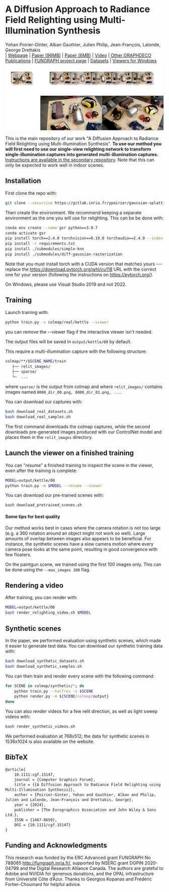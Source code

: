 # A Diffusion Approach to Radiance Field Relighting using Multi-Illumination Synthesis
Yohan Poirier-Ginter, Alban Gauthier, Julien Philip, Jean-François, Lalonde, George Drettakis<br>
| [Webpage](https://repo-sam.inria.fr/fungraph/generative-radiance-field-relighting/) | [Paper (96MB)](https://repo-sam.inria.fr/fungraph/generative-radiance-field-relighting/content/paper.pdf) | [Paper (6MB)](https://repo-sam.inria.fr/fungraph/generative-radiance-field-relighting/content/paper.pdf) | [Video](https://www.youtube.com/watch?v=1vR0TsAuH1Q) | [Other GRAPHDECO Publications](http://www-sop.inria.fr/reves/publis/gdindex.php) | [FUNGRAPH project page](https://fungraph.inria.fr) | [Datasets](https://repo-sam.inria.fr/fungraph/generative-radiance-field-relighting/datasets/) | [Viewers for Windows](https://repo-sam.inria.fr/fungraph/generative-radiance-field-relighting/viewer.zip) <br>
![Teaser image](assets/teaser.png)
<!-- | [Pre-trained Models (14 GB)](https://repo-sam.inria.fr/fungraph/3d-gaussian-splatting/datasets/pretrained/models.zip) | [Evaluation Images (7 GB)](https://repo-sam.inria.fr/fungraph/3d-gaussian-splatting/evaluation/images.zip) | -->

This is the main repository of our work "A Diffusion Approach to Radiance Field Relighting using Multi-Illumination Synthesis". 
**To use our method you will first need to use our single-view relighting network to transform single-illumination captures into generated multi-illumination captures.** [Instructions are available in the secondary repository](). Note that this can only be expected to work well in indoor scenes.

<!-- ### Using the real-time viewer
Alternatively, you can use the real-time viewer to inspect pretrained scenes; [for Windows it can be downloaded directly here](). For Linux you will need to compile it from source, for this refer to the instructions in the [Gaussian Splatting repository]().
[This link contains every pretrained scene shown in the paper](). -->

## Installation
First clone the repo with:
```bash
git clone --recursive https://gitlab.inria.fr/ypoirier/gaussian-splatting-relighting.git
```

Then create the environment. We recommend keeping a separate environment as the one you will use for relighting. This can be be done with:

```bash
conda env create --name gsr python==3.9.7
conda activate gsr
pip install torch==2.4.0 torchvision==0.19.0 torchaudio==2.4.0 --index-url https://download.pytorch.org/whl/cu118
pip install -r requirements.txt
pip install ./submodules/simple-knn
pip install ./submodules/diff-gaussian-rasterization
```
Note that you must install torch with a CUDA version that matches yours --- replace the https://download.pytorch.org/whl/cu118 URL with the correct one for your version (following the instructions on https://pytorch.org/).

On Windows, please use Visual Studio 2019 and not 2022. 

## Training
Launch training with:

```bash
python train.py -s colmap/real/kettle --viewer
```
you can remove the --viewer flag if the interactive viewer isn't needed.

The output files will be saved in `output/kettle/00` by default. 

This require a multi-illumination capture with the following structure:
```bash
colmap/**/$SCENE_NAME/train
   ├── relit_images/  
   ├── sparse/
   └─  ...
```
where `sparse/` is the output from colmap and where `relit_images/` contains images named `0000_dir_00.png, 0000_dir_01.png, ...`.

You can download our captures with:
```bash 
bash download_real_datasets.sh
bash download_real_samples.sh
```
The first command downloads the colmap captures, while the second downloads pre-generated images produced with our ControlNet model and places them in the `relit_images` directory.

## Launch the viewer on a finished training
You can "resume" a finished training to inspect the scene in the viewer, even after the training is complete:
```bash
MODEL=output/kettle/00
python train.py -m $MODEL --resume --viewer
```

You can download our pre-trained scenes with:
```bash 
bash download_pretrained_scenes.sh
```

#### Some tips for best quality
Our method works best in cases where the camera rotation is not too large (e.g. a 360 rotation around an object might not work so well). Large amounts of overlap between images also appears to be beneficial. For instance, the synthetic scenes have a slow camera motion where every camera pose looks at the same point, resulting in good convergence with few floaters. 

On the paintgun scene, we trained using the first 100 images only. This can be done using the `--max_images 100` flag.

## Rendering a video
After training, you can render with:
```bash
MODEL=output/kettle/00 
bash render_relighting_video.sh $MODEL
```

## Synthetic scenes
In the paper, we performed evaluation using synthetic scenes, which made it easier to generate test data. You can download our synthetic training data with:

```bash 
bash download_synthetic_datasets.sh
bash download_synthetic_samples.sh
```

You can then train and render every scene with the following command:
```bash
for SCENE in colmap/synthetic/*; do 
    python train.py --halfres -s $SCENE
    python render.py -m ${SCENE/colmap/output}
done
```

You can also render videos for a few relit direction, as well as light sweep videos with:
```bash
bash render_synthetic_videos.sh
```

We performed evaluation at 768x512; the data for synthetic scenes in 1536x1024 is also available on the website. 

## BibTeX
```
@article{
    10.1111:cgf.15147,
    journal = {Computer Graphics Forum},
    title = {{A Diffusion Approach to Radiance Field Relighting using Multi-Illumination Synthesis}},
    author = {Poirier-Ginter, Yohan and Gauthier, Alban and Philip, Julien and Lalonde, Jean-François and Drettakis, George},
    year = {2024},
    publisher = {The Eurographics Association and John Wiley & Sons Ltd.},
    ISSN = {1467-8659},
    DOI = {10.1111/cgf.15147}
}
```

## Funding and Acknowledgments
This research was funded by the ERC Advanced grant FUNGRAPH No 788065 http://fungraph.inria.fr/, supported by NSERC grant DGPIN 2020-04799 and the Digital Research Alliance Canada. The authors are grateful to Adobe and NVIDIA for generous donations, and the OPAL infrastructure from Université Côte d’Azur. Thanks to Georgios Kopanas and Frédéric Fortier-Chouinard for helpful advice.
